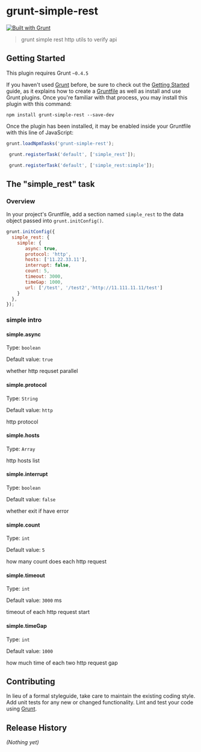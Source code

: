 # grunt-simple-rest

[![Built with Grunt](https://cdn.gruntjs.com/builtwith.png)](http://gruntjs.com/)

> grunt simple rest http utils to verify api

## Getting Started
This plugin requires Grunt `~0.4.5`

If you haven't used [Grunt](http://gruntjs.com/) before, be sure to check out the [Getting Started](http://gruntjs.com/getting-started) guide, as it explains how to create a [Gruntfile](http://gruntjs.com/sample-gruntfile) as well as install and use Grunt plugins. Once you're familiar with that process, you may install this plugin with this command:

```shell
npm install grunt-simple-rest --save-dev
```

Once the plugin has been installed, it may be enabled inside your Gruntfile with this line of JavaScript:

```js
grunt.loadNpmTasks('grunt-simple-rest');
```

```js
 grunt.registerTask('default', ['simple_rest']);
```

```js
 grunt.registerTask('default', ['simple_rest:simple']);
```
## The "simple_rest" task

### Overview
In your project's Gruntfile, add a section named `simple_rest` to the data object passed into `grunt.initConfig()`.

```js
grunt.initConfig({
  simple_rest: {
    simple: {
       async: true,
       protocol: 'http',
       hosts: ['11.22.33.11'],
       interrupt: false,
       count: 5,
       timeout: 3000,
       timeGap: 1000,
       url: ['/test', '/test2','http://11.111.11.11/test']
    }
  },
});
```

### simple intro

#### simple.async

Type: `boolean`

Default value: `true`

whether http requset parallel

#### simple.protocol

Type: `String`

Default value: `http`

http protocol

#### simple.hosts

Type: `Array`

http hosts list


#### simple.interrupt

Type: `boolean`

Default value: `false`

whether exit if have error


#### simple.count

Type: `int`

Default value: `5`

how many count does each http request 



#### simple.timeout

Type: `int`

Default value: `3000` ms

timeout of each http request start


#### simple.timeGap

Type: `int`

Default value: `1000`

how much time of each two http request gap



## Contributing
In lieu of a formal styleguide, take care to maintain the existing coding style. Add unit tests for any new or changed functionality. Lint and test your code using [Grunt](http://gruntjs.com/).

## Release History
_(Nothing yet)_

